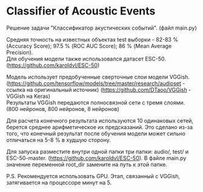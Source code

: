 # Classifier of Acoustic Events
Решение задачи "Классификатор акустических событий". (файл main.py)

Средняя точность на известных объектах test выборки - 82-83 % (Accuracy Score); 97.5 % (ROC AUC Score); 86 % (Mean Average Precision).  
Для обучения модели также использовался датасет ESC-50. (https://github.com/karoldvl/ESC-50)

Модель использует предобученные сверточные слои модели VGGish. 
(https://github.com/tensorflow/models/tree/master/research/audioset - ссылка на оригинальный источник)
(https://github.com/DTaoo/VGGish - VGGish на Keras)  
Результаты VGGish передаются полносвязной сети с тремя слоями. (800 нейронов, 800 нейронов, 8 нейронов)

Для расчета конечного результата используются 10 одинаковых сетей, берется среднее арифметическое их предсказаний. Это сделано из-за того, что конечный результат после обучения модели может сильно отличаться на 5-8 % в худшую сторону.

Для запуска разместите внутри одной папки три папки: audio/, test/ и ESC-50-master. (https://github.com/karoldvl/ESC-50).
В файле main.py значение переменной root_dir замените на путь к этой папке.  

P.S. Рекомендуется использовать GPU. Этап, связанный с VGGish, затягивается на процессоре минут на 5.
